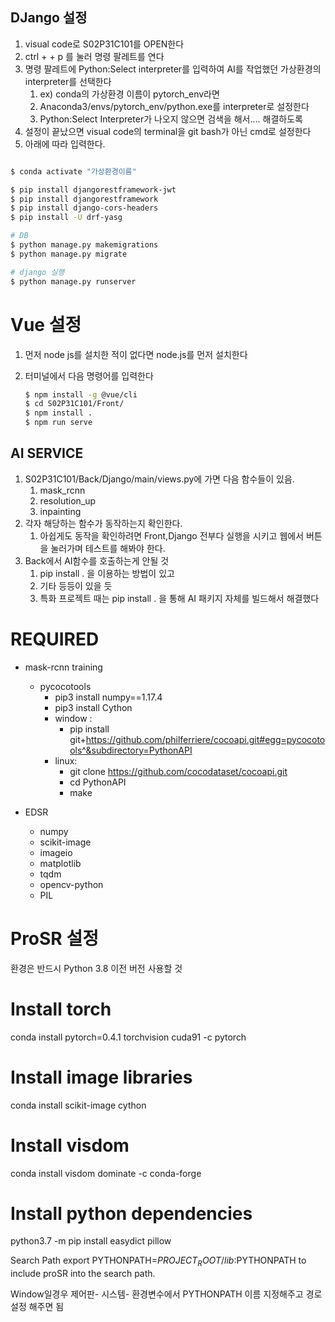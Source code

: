 ## DJango 설정

1. visual code로 S02P31C101를 OPEN한다
2. ctrl + <shift> + p 를 눌러 명령 팔레트를  연다
3. 명령 팔레트에 Python:Select interpreter를 입력하여  AI를 작업했던 가상환경의 interpreter를 선택한다
   1. ex) conda의 가상환경 이름이 pytorch_env라면
   2. Anaconda3/envs/pytorch_env/python.exe를 interpreter로 설정한다
   3. Python:Select Interpreter가 나오지 않으면 검색을 해서.... 해결하도록
4. 설정이 끝났으면 visual code의 terminal을 git bash가 아닌 cmd로 설정한다
5. 아래에 따라 입력한다.

```bash

$ conda activate "가상환경이름"

$ pip install djangorestframework-jwt
$ pip install djangorestframework
$ pip install django-cors-headers
$ pip install -U drf-yasg
```

```bash
# DB
$ python manage.py makemigrations
$ python manage.py migrate

# django 실행
$ python manage.py runserver  
```








#  Vue 설정

1. 먼저 node js를 설치한 적이 없다면 node.js를 먼저 설치한다

2. 터미널에서 다음 명령어를 입력한다

   ```bash
   $ npm install -g @vue/cli
   $ cd S02P31C101/Front/
   $ npm install .
   $ npm run serve
   ```

## AI SERVICE

1. S02P31C101/Back/Django/main/views.py에 가면 다음 함수들이 있음.
   1. mask_rcnn
   2. resolution_up
   3. inpainting
2. 각자 해당하는 함수가 동작하는지 확인한다.
   1. 아쉽게도 동작을 확인하려면 Front,Django 전부다 실행을 시키고 웹에서 버튼을 눌러가며 테스트를 해봐야 한다.
3. Back에서 AI함수를 호출하는게 안될 것 
   1. pip install . 을 이용하는 방법이 있고
   2. 기타 등등이 있을 듯
   3. 특화 프로젝트 때는 pip install . 을 통해 AI 패키지 자체를 빌드해서 해결했다

# REQUIRED

+ mask-rcnn training
  + pycocotools
    + pip3 install numpy==1.17.4
    + pip3 install Cython
    + window :
      + pip install git+https://github.com/philferriere/cocoapi.git#egg=pycocotools^&subdirectory=PythonAPI
    + linux:
      + git clone https://github.com/cocodataset/cocoapi.git
      + cd PythonAPI
      + make

+ EDSR
  + numpy
  + scikit-image
  + imageio
  + matplotlib
  + tqdm
  + opencv-python
  + PIL

# ProSR 설정

환경은 반드시 Python 3.8 이전 버전 사용할 것

# Install torch
conda install pytorch=0.4.1 torchvision cuda91 -c pytorch

# Install image libraries
conda install scikit-image cython

# Install visdom
conda install visdom dominate -c conda-forge

# Install python dependencies
python3.7 -m pip install easydict pillow

Search Path
export PYTHONPATH=$PROJECT_ROOT/lib:$PYTHONPATH to include proSR into the search path.

Window일경우 제어판- 시스템- 환경변수에서 PYTHONPATH 이름 지정해주고 경로 설정 해주면 됨
